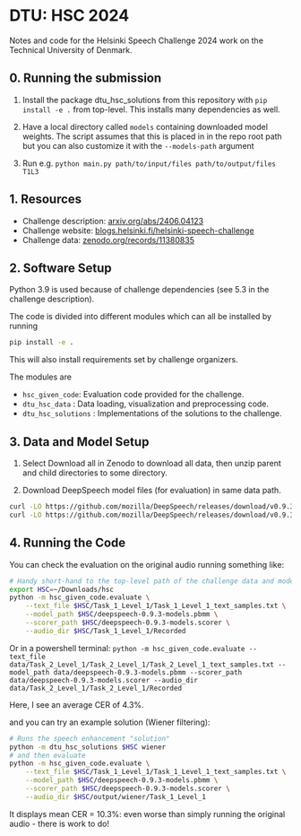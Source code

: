 # DTU: HSC 2024

Notes and code for the Helsinki Speech Challenge 2024 work on the Technical University of Denmark.

## 0. Running the submission
 1. Install the package dtu_hsc_solutions from this repository with `pip install -e .` from top-level. 
    This installs many dependencies as well.

 2. Have a local directory called `models` containing downloaded model weights. The script assumes 
    that this is placed in in the repo root path but you can also customize it with the `--models-path` argument

 3. Run e.g. `python main.py path/to/input/files path/to/output/files T1L3`

## 1. Resources

- Challenge description: [arxiv.org/abs/2406.04123](https://arxiv.org/abs/2406.04123)
- Challenge website: [blogs.helsinki.fi/helsinki-speech-challenge](https://blogs.helsinki.fi/helsinki-speech-challenge/)
- Challenge data: [zenodo.org/records/11380835](https://zenodo.org/records/11380835)

## 2. Software Setup
Python 3.9 is used because of challenge dependencies (see 5.3 in the challenge description).

The code is divided into different modules which can all be installed by running
```bash
pip install -e .
```
This will also install requirements set by challenge organizers.


The modules are
- `hsc_given_code`: Evaluation code provided for the challenge.
- `dtu_hsc_data` : Data loading, visualization and preprocessing code.
- `dtu_hsc_solutions` : Implementations of the solutions to the challenge.

## 3. Data and Model Setup

1. Select Download all in Zenodo to download all data, then unzip parent and child directories to some directory.

2. Download DeepSpeech model files (for evaluation) in same data path.
```bash
curl -LO https://github.com/mozilla/DeepSpeech/releases/download/v0.9.3/deepspeech-0.9.3-models.pbmm
curl -LO https://github.com/mozilla/DeepSpeech/releases/download/v0.9.3/deepspeech-0.9.3-models.scorer
```


## 4. Running the Code
You can check the evaluation on the original audio running something like:
```bash
# Handy short-hand to the top-level path of the challenge data and models
export HSC=~/Downloads/hsc
python -m hsc_given_code.evaluate \
    --text_file $HSC/Task_1_Level_1/Task_1_Level_1_text_samples.txt \
    --model_path $HSC/deepspeech-0.9.3-models.pbmm \
    --scorer_path $HSC/deepspeech-0.9.3-models.scorer \
    --audio_dir $HSC/Task_1_Level_1/Recorded
```
Or in a powershell terminal:
```python -m hsc_given_code.evaluate --text_file data/Task_2_Level_1/Task_2_Level_1/Task_2_Level_1_text_samples.txt --model_path data/deepspeech-0.9.3-models.pbmm --scorer_path data/deepspeech-0.9.3-models.scorer --audio_dir data/Task_2_Level_1/Task_2_Level_1/Recorded```

Here, I see an average CER of 4.3%.

and you can try an example solution (Wiener filtering):
```bash
# Runs the speech enhancement "solution"
python -m dtu_hsc_solutions $HSC wiener
# and then evaluate
python -m hsc_given_code.evaluate \
    --text_file $HSC/Task_1_Level_1/Task_1_Level_1_text_samples.txt \
    --model_path $HSC/deepspeech-0.9.3-models.pbmm \
    --scorer_path $HSC/deepspeech-0.9.3-models.scorer \
    --audio_dir $HSC/output/wiener/Task_1_Level_1
```
It displays mean CER = 10.3%: even worse than simply running the original audio - there is work to do!
